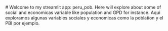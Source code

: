 #   Welcome to my streamlit app: p e r u _ p o b .
Here will explore about some of social and economicas variable like population and GPD for instance. 
Aqui exploramos algunas variables sociales y economicas como la poblation y el PBI por ejemplo. 
 
 
